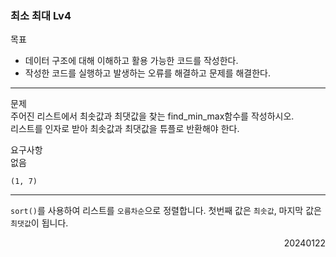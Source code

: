 ### 최소 최대 Lv4
목표  
- 데이터 구조에 대해 이해하고 활용 가능한 코드를 작성한다.
- 작성한 코드를 실행하고 발생하는 오류를 해결하고 문제를 해결한다.
---
문제  
주어진 리스트에서 최솟값과 최댓값을 찾는 find_min_max함수를 작성하시오.  
리스트를 인자로 받아 최솟값과 최댓값을 튜플로 반환해야 한다.  

요구사항  
없음
```
(1, 7)
```
---
`sort()`를 사용하여 리스트를 `오름차순`으로 정렬합니다. 첫번째 값은 `최솟값`, 마지막 값은 `최댓값`이 됩니다.
<div style="text-align: right">20240122</div>